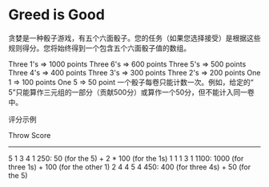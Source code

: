 # Greed is Good
贪婪是一种骰子游戏，有五个六面骰子。您的任务（如果您选择接受）是根据这些规则得分。您将始终得到一个包含五个六面骰子值的数组。

 Three 1's => 1000 points
 Three 6's =>  600 points
 Three 5's =>  500 points
 Three 4's =>  400 points
 Three 3's =>  300 points
 Three 2's =>  200 points
 One   1   =>  100 points
 One   5   =>   50 point
一个骰子每卷只能计数一次。例如，给定的“ 5”只能算作三元组的一部分（贡献500分）或算作一个50分，但不能计入同一卷中。

评分示例

 Throw       Score
 ---------   ------------------
 5 1 3 4 1   250:  50 (for the 5) + 2 * 100 (for the 1s)
 1 1 1 3 1   1100: 1000 (for three 1s) + 100 (for the other 1)
 2 4 4 5 4   450:  400 (for three 4s) + 50 (for the 5)